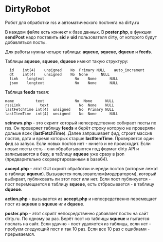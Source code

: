 # DirtyRobot

Робот для обработки rss и автоматического постинга на dirty.ru

В каждом файле есть коннект к базе данных.
В **poster.php**, в функции **sendPost** надо поставить **sid** и **uid** пользователя dirty, от которого будут добавляться посты.

Для работы нужны четыре таблицы: **aqueue**, **squeue**, **dqueue** и **feeds**.

  Таблицы **aqueue**, **squeue**, **dqueue** имеют такую структуру:
  ```
	id	  int(4)    unsigned	No	Primary	NULL	auto_increment
	dt	  int(4)    unsigned	No	None	  NULL	
	link	longtext	          No	None	  NULL	
	json	longtext	          No	None	  NULL
  ```
  Таблица **feeds** такая:
  ```
  name	        text              No  None  	NULL	
  rssLink	      text	            No	None  	NULL	
  lastFetchTime	int(4)  unsigned	No	Primary	NULL	
  lastItemTime	int(4)  unsigned	No	None	  NULL
  ```
  
  **scinews.php** - это скрипт который непосредственно собирает посты по rss. Он проверяет таблицу **feeds** и берёт строку которую не проверяли дольше всех (**lastFetchTime**). Далее запрашивает фид, строит массив постов, дата и время которых старше **lastItemTime**. Проверяется один фид за запуск. Если новых постов нет - ничего и не происходит. Если новые посты есть - они обрабатываются под формат dirty API и записываются в базу, в таблицу **aqueue** уже сразу в json (предварительно скорвертированным в base64). 
  
  **accept.php** - этот GUI скрипт обработки очереди постов (которые лежат в таблице **aqueue**). Вызывается пользователем(модератором), который выбирает, публиковать ли этот пост или нет. Если пост публикуется - пост перемещается в таблицу **squeue**, есть отбрасывается - в таблицу **dqueue**.
  
  **action.php** - вызывается из **accept.php** и непосредственно перемещает пост из **aqueue** в **squeue** или **dqueue**.
  
  **poster.php** - этот скрипт непосредственно добавляет посты на сайт dirty.ru. По одному за раз. Берёт пост из таблицы **squeue** и пытается послать на сайт. Если удачно - пост удаляется из таблицы, если нет - пробуем следующий пост и так 10 раз. Если все 10 раз с ошибками - прерываемся.
  
  
